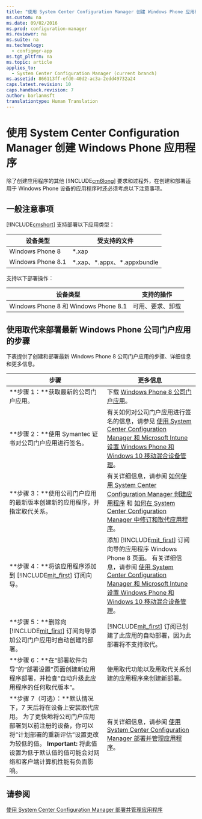 ```yaml
---
title: "使用 System Center Configuration Manager 创建 Windows Phone 应用程序"
ms.custom: na
ms.date: 09/02/2016
ms.prod: configuration-manager
ms.reviewer: na
ms.suite: na
ms.technology: 
  - configmgr-app
ms.tgt_pltfrm: na
ms.topic: article
applies_to: 
  - System Center Configuration Manager (current branch)
ms.assetid: 866113ff-efd0-40d2-ac3a-2edd49732a24
caps.latest.revision: 10
caps.handback.revision: 7
author: barlanmsft
translationtype: Human Translation
---
```

# 使用 System Center Configuration Manager 创建 Windows Phone 应用程序
除了创建应用程序的其他 [!INCLUDE[cm6long](../LocTest/includes/cm6long_md.md)] 要求和过程外，在创建和部署适用于 Windows Phone 设备的应用程序时还必须考虑以下注意事项。  
  
## 一般注意事项  
 [!INCLUDE[cmshort](../LocTest/includes/cmshort_md.md)] 支持部署以下应用类型：  
  
|设备类型|受支持的文件|  
|----------|------------|  
|Windows Phone 8|\*.xap|  
|Windows Phone 8.1|\*.xap、\*.appx、\*.appxbundle|  
  
 支持以下部署操作：  
  
|设备类型|支持的操作|  
|----------|-----------|  
|Windows Phone 8 和 Windows Phone 8.1|可用、要求、卸载|  
  
## 使用取代来部署最新 Windows Phone 公司门户应用的步骤  
 下表提供了创建和部署最新 Windows Phone 8 公司门户应用的步骤、详细信息和更多信息。  
  
|步骤|更多信息|  
|--------|----------|  
|**步骤 1：**获取最新的公司门户应用。|下载 [Windows Phone 8 公司门户应用](http://go.microsoft.com/fwlink/?LinkId=268440)。|  
|**步骤 2：**使用 Symantec 证书对公司门户应用进行签名。|有关如何对公司门户应用进行签名的信息，请参见 [使用 System Center Configuration Manager 和 Microsoft Intune 设置 Windows Phone 和 Windows 10 移动混合设备管理](../LocTest/Set-up-Windows-Phone-and-Windows-10-Mobile-hybrid-device-management-with-System-Center-Configuration-Manager-and-Microsoft-Intune.md)。|  
|**步骤 3：**使用公司门户应用的最新版本创建新的应用程序，并指定取代关系。|有关详细信息，请参阅 [如何使用 System Center Configuration Manager 创建应用程序](../LocTest/How-to-create-applications-with-System-Center-Configuration-Manager.md) 和 [如何在 System Center Configuration Manager 中修订和取代应用程序](../LocTest/How-to-revise-and-supersede-applications-in-System-Center-Configuration-Manager.md)。|  
|**步骤 4：**将该应用程序添加到 [!INCLUDE[mit_first](../LocTest/includes/mit_first_md.md)] 订阅向导。|添加 [!INCLUDE[mit_first](../LocTest/includes/mit_first_md.md)] 订阅向导的应用程序 Windows Phone 8 页面。 有关详细信息，请参阅 [使用 System Center Configuration Manager 和 Microsoft Intune 设置 Windows Phone 和 Windows 10 移动混合设备管理](../LocTest/Set-up-Windows-Phone-and-Windows-10-Mobile-hybrid-device-management-with-System-Center-Configuration-Manager-and-Microsoft-Intune.md)。|  
|**步骤 5：**删除向 [!INCLUDE[mit_first](../LocTest/includes/mit_first_md.md)] 订阅向导添加公司门户应用时自动创建的部署。|[!INCLUDE[mit_first](../LocTest/includes/mit_first_md.md)] 订阅已创建了此应用的自动部署，因为此部署将不支持取代。|  
|**步骤 6：**在“部署软件向导”的“部署设置”页面创建新应用程序部署，并检查“自动升级此应用程序的任何取代版本”。|使用取代功能以及用取代关系创建的应用程序来创建新部署。|  
|**步骤 7（可选）：**默认情况下，7 天后将在设备上安装取代应用。 为了更快地将公司门户应用部署到以前注册的设备，你可以将“计划部署的重新评估”设置更改为较低的值。 **Important:**  将此值设置为低于默认值的值可能会对网络和客户端计算机性能有负面影响。|有关详细信息，请参阅 [使用 System Center Configuration Manager 部署并管理应用程序](../LocTest/Deploy-and-manage-applications-with-System-Center-Configuration-Manager.md)。|  
  
## 请参阅  
 [使用 System Center Configuration Manager 部署并管理应用程序](../LocTest/Deploy-and-manage-applications-with-System-Center-Configuration-Manager.md)
